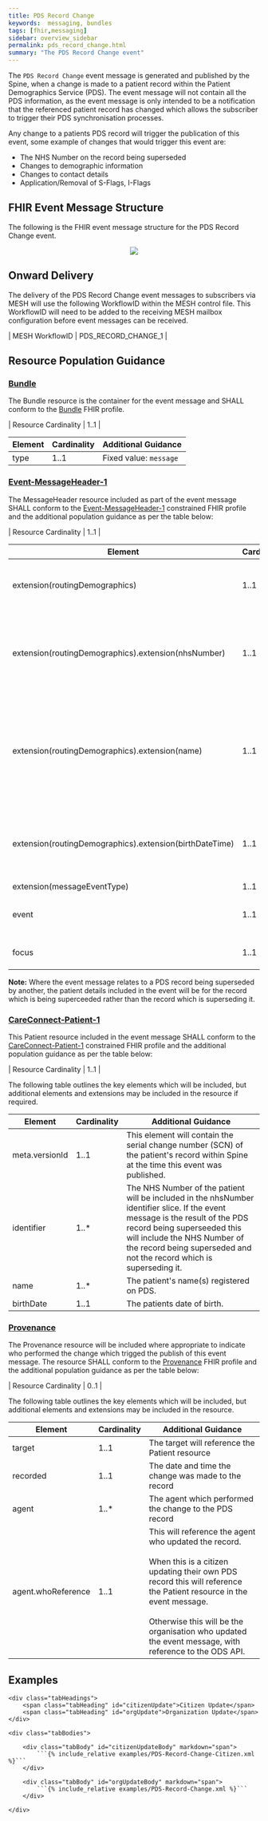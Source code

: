 ```yaml
---
title: PDS Record Change
keywords:  messaging, bundles
tags: [fhir,messaging]
sidebar: overview_sidebar
permalink: pds_record_change.html
summary: "The PDS Record Change event"
---
```


The `PDS Record Change` event message is generated and published by the Spine, when a change is made to a patient record within the Patient Demographics Service (PDS). The event message will not contain all the PDS information, as the event message is only intended to be a notification that the referenced patient record has changed which allows the subscriber to trigger their PDS synchronisation processes.

Any change to a patients PDS record will trigger the publication of this event, some example of changes that would trigger this event are:

- The NHS Number on the record being superseded
- Changes to demographic information
- Changes to contact details
- Application/Removal of S-Flags, I-Flags


## FHIR Event Message Structure 
 
The following is the FHIR event message structure for the PDS Record Change event.

<div style="text-align:center; margin-bottom:20px" >
	<a href="images/messages/pds_record_change.png" target="_blank"><img src="images/messages/pds_record_change.png"></a>
</div>


## Onward Delivery 

The delivery of the PDS Record Change event messages to subscribers via MESH will use the following WorkflowID within the MESH control file. This WorkflowID will need to be added to the receiving MESH mailbox configuration before event messages can be received. 

| MESH WorkflowID | PDS_RECORD_CHANGE_1 |


## Resource Population Guidance 


### [Bundle](http://hl7.org/fhir/STU3/StructureDefinition/Bundle)

The Bundle resource is the container for the event message and SHALL conform to the [Bundle](http://hl7.org/fhir/STU3/StructureDefinition/Bundle) FHIR profile.

| Resource Cardinality | 1..1 |

| Element | Cardinality | Additional Guidance |
| --- | --- | --- |
| type | 1..1 | Fixed value: `message` |


### [Event-MessageHeader-1](https://fhir.nhs.uk/STU3/StructureDefinition/Event-MessageHeader-1)

The MessageHeader resource included as part of the event message SHALL conform to the [Event-MessageHeader-1](https://fhir.nhs.uk/STU3/StructureDefinition/Event-MessageHeader-1) constrained FHIR profile and the additional population guidance as per the table below:

| Resource Cardinality | 1..1 |

| Element | Cardinality | Additional Guidance |
| --- | --- | --- |
| extension(routingDemographics) | 1..1 | The extension MUST contain the details of the patient who is the focus of this event message. |
| extension(routingDemographics).extension(nhsNumber) | 1..1 | The extension MUST contain the patient’s NHS Number identifier and is used by the NEMS for routing event messages to subscribers. |
| extension(routingDemographics).extension(name) | 1..1 | The extension MUST contain the human name element containing the patient’s official names as recognised by PDS, and match the NHS number in the routingDemographics extension. |
| extension(routingDemographics).extension(birthDateTime) | 1..1 | The extension MUST contain the patient’s Date Of Birth which matches the NHS number in the routingDemographics extension. |
| extension(messageEventType) | 1..1 | Fixed value: `new` |
| event | 1..1 | Fixed Value: pds-record-change-1 (PDS Record Change) |
| focus | 1..1 | This will reference the focus “Patient” resource. |

**Note:** Where the event message relates to a PDS record being superseded by another, the patient details included in the event will be for the record which is being superceeded rather than the record which is superseding it.


### [CareConnect-Patient-1](https://fhir.hl7.org.uk/STU3/StructureDefinition/CareConnect-Patient-1)

This Patient resource included in the event message SHALL conform to the [CareConnect-Patient-1](https://fhir.hl7.org.uk/STU3/StructureDefinition/CareConnect-Patient-1) constrained FHIR profile and the additional population guidance as per the table below:

| Resource Cardinality | 1..1 |

The following table outlines the key elements which will be included, but additional elements and extensions may be included in the resource if required.

| Element | Cardinality | Additional Guidance |
| --- | --- | --- |
| meta.versionId | 1..1 | This element will contain the serial change number (SCN) of the patient's record within Spine at the time this event was published. |
| identifier | 1..* | The NHS Number of the patient will be included in the nhsNumber identifier slice. If the event message is the result of the PDS record being superseeded this will include the NHS Number of the record being superseded and not the record which is superseding it. |
| name | 1..* | The patient's name(s) registered on PDS. |
| birthDate | 1..1 | The patients date of birth. |


### [Provenance](https://www.hl7.org/fhir/stu3/provenance.html)

The Provenance resource will be included where appropriate to indicate who performed the change which trigged the publish of this event message. The resource SHALL conform to the [Provenance](https://www.hl7.org/fhir/stu3/provenance.html) FHIR profile and the additional population guidance as per the table below:

| Resource Cardinality | 0..1 |

The following table outlines the key elements which will be included, but additional elements and extensions may be included in the resource.

| Element | Cardinality | Additional Guidance |
| --- | --- | --- |
| target | 1..1 | The target will reference the Patient resource |
| recorded | 1..1 | The date and time the change was made to the record |
| agent | 1..* | The agent which performed the change to the PDS record |
| agent.whoReference | 1..1 | This will reference the agent who updated the record.<br/><br/>When this is a citizen updating their own PDS record this will reference the Patient resource in the event message.<br/><br/>Otherwise this will be the organisation who updated the event message, with reference to the ODS API. |



## Examples

<div class="tabPanel">

	<div class="tabHeadings">
		<span class="tabHeading" id="citizenUpdate">Citizen Update</span>
		<span class="tabHeading" id="orgUpdate">Organization Update</span>
	</div>
	
	<div class="tabBodies">
	
		<div class="tabBody" id="citizenUpdateBody" markdown="span">
			```{% include_relative examples/PDS-Record-Change-Citizen.xml %}```
		</div>
		
		<div class="tabBody" id="orgUpdateBody" markdown="span">
			```{% include_relative examples/PDS-Record-Change.xml %}```
		</div>
				
	</div>
</div>
